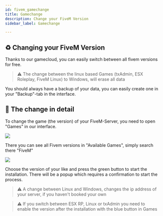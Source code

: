```yaml
---
id: fivem_gamechange
title: Gamechange
description: Change your FiveM Version
sidebar_label: Gamechange

---
```


## ♻️ Changing your FiveM Version
Thanks to our gamecloud, you can easily switch between all fivem versions for free.

> ⚠️ The change between the linux based Games (txAdmin, ESX Roleplay, FiveM Linux) to Windows, will erase all data

You should always have a backup of your data, you can easily create one in your "Backup"-tab in the interface.

## 🔧 The change in detail
To change the game (the version) of your FiveM-Server, you need to open "Games" in our interface.

![](https://screensaver01.zap-hosting.com/index.php/s/NgryXsic3QdEbjQ/preview)

There you can see all Fivem versions in "Available Games", simply search there "FiveM"

![](https://screensaver01.zap-hosting.com/index.php/s/zaGmAWe4NMsZZyd/preview)

Choose the version of your like and press the green button to start the installation. There will be a popup which requires a confirmation to start the process.

> ⚠️ A change between Linux and Windows, changes the ip address of your server, if you haven't booked your own

> ⚠️ If you switch between ESX RP, Linux or txAdmin you need to enable the version after the installation with the blue button in Games
